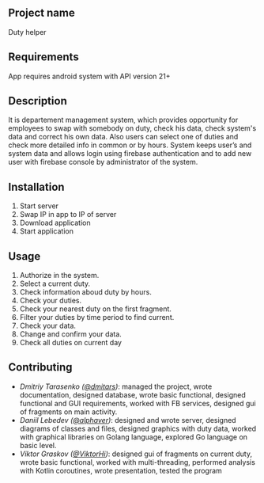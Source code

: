 Project name
----
Duty helper

Requirements
----
App requires android system with API version 21+

Description
----
It is departement management system, which provides opportunity for employees to swap with somebody on duty, check his data, check system's data and correct his own data. Also users can select one of duties and check more detailed info in common or by hours. System keeps user’s and system data and allows login using firebase authentication and to add new user with firebase console by administrator of the system.

Installation
----
1. Start server
2. Swap IP in app to IP of server
3. Download application
4. Start application

Usage
----
1. Authorize in the system.
2. Select a current duty.
3. Check information aboud duty by hours.
4. Check your duties.
5. Check your nearest duty on the first fragment.
6. Filter your duties by time period to find current.
7. Check your data.
8. Change and confirm your data.
9. Check all duties on current day

Contributing
----
* _Dmitriy Tarasenko ([@dmitars](github.com/dmitars))_: managed the project, wrote documentation, designed database, wrote basic functional, designed functional and GUI requirements, worked with FB services, designed gui of fragments on main activity.
* _Daniil Lebedev ([@alphaver](github.com/alphaver))_: designed and wrote server, designed diagrams of classes and files, designed graphics with duty data, worked with graphical libraries on Golang language, explored Go language on basic level.
* _Viktor Graskov ([@ViktorHi](github.com/ViktoHi))_: designed gui of fragments on current duty, wrote basic functional, worked with multi-threading, performed analysis with Kotlin coroutines, wrote presentation, tested the program
